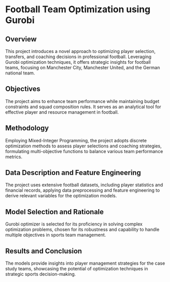 # Football Team Optimization using Gurobi

## Overview
This project introduces a novel approach to optimizing player selection, transfers, and coaching decisions in professional football. Leveraging Gurobi optimization techniques, it offers strategic insights for football teams, focusing on Manchester City, Manchester United, and the German national team.

## Objectives
The project aims to enhance team performance while maintaining budget constraints and squad composition rules. It serves as an analytical tool for effective player and resource management in football.

## Methodology
Employing Mixed-Integer Programming, the project adopts discrete optimization methods to assess player selections and coaching strategies, formulating multi-objective functions to balance various team performance metrics.

## Data Description and Feature Engineering
The project uses extensive football datasets, including player statistics and financial records, applying data preprocessing and feature engineering to derive relevant variables for the optimization models.

## Model Selection and Rationale
Gurobi optimizer is selected for its proficiency in solving complex optimization problems, chosen for its robustness and capability to handle multiple objectives in sports team management.

## Results and Conclusion
The models provide insights into player management strategies for the case study teams, showcasing the potential of optimization techniques in strategic sports decision-making.
